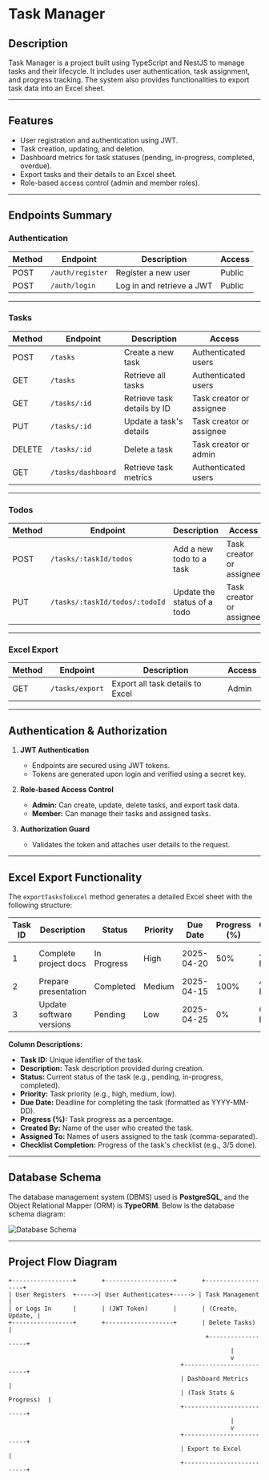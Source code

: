 
# Task Manager

## Description
Task Manager is a project built using TypeScript and NestJS to manage tasks and their lifecycle. It includes user authentication, task assignment, and progress tracking. The system also provides functionalities to export task data into an Excel sheet.

---

## Features
- User registration and authentication using JWT.
- Task creation, updating, and deletion.
- Dashboard metrics for task statuses (pending, in-progress, completed, overdue).
- Export tasks and their details to an Excel sheet.
- Role-based access control (admin and member roles).

---

## Endpoints Summary

### Authentication
| Method | Endpoint           | Description                  | Access         |
|--------|---------------------|------------------------------|----------------|
| POST   | `/auth/register`    | Register a new user          | Public         |
| POST   | `/auth/login`       | Log in and retrieve a JWT    | Public         |

---

### Tasks
| Method | Endpoint             | Description                   | Access                  |
|--------|-----------------------|-------------------------------|-------------------------|
| POST   | `/tasks`             | Create a new task             | Authenticated users     |
| GET    | `/tasks`             | Retrieve all tasks            | Authenticated users     |
| GET    | `/tasks/:id`         | Retrieve task details by ID   | Task creator or assignee|
| PUT    | `/tasks/:id`         | Update a task's details       | Task creator or assignee|
| DELETE | `/tasks/:id`         | Delete a task                 | Task creator or admin   |
| GET    | `/tasks/dashboard`   | Retrieve task metrics         | Authenticated users     |

---

### Todos
| Method | Endpoint                           | Description                     | Access                  |
|--------|-------------------------------------|---------------------------------|-------------------------|
| POST   | `/tasks/:taskId/todos`             | Add a new todo to a task        | Task creator or assignee|
| PUT    | `/tasks/:taskId/todos/:todoId`     | Update the status of a todo     | Task creator or assignee|

---

### Excel Export
| Method | Endpoint        | Description                       | Access |
|--------|------------------|-----------------------------------|--------|
| GET    | `/tasks/export` | Export all task details to Excel  | Admin  |

---

## Authentication & Authorization

1. **JWT Authentication**
   - Endpoints are secured using JWT tokens.
   - Tokens are generated upon login and verified using a secret key.

2. **Role-based Access Control**
   - **Admin:** Can create, update, delete tasks, and export task data.
   - **Member:** Can manage their tasks and assigned tasks.

3. **Authorization Guard**
   - Validates the token and attaches user details to the request.

---

## Excel Export Functionality

The `exportTasksToExcel` method generates a detailed Excel sheet with the following structure:

| Task ID | Description               | Status      | Priority | Due Date   | Progress (%) | Created By   | Assigned To         | Checklist Completion |
|---------|---------------------------|-------------|----------|------------|--------------|--------------|---------------------|----------------------|
| 1       | Complete project docs     | In Progress | High     | 2025-04-20 | 50%          | John Doe     | Jane Smith, Mike D. | 2/4 done            |
| 2       | Prepare presentation      | Completed   | Medium   | 2025-04-15 | 100%         | Alice Brown  | Bob White           | 5/5 done            |
| 3       | Update software versions  | Pending     | Low      | 2025-04-25 | 0%           | Charlie Lee  | None                | 0/3 done            |

**Column Descriptions:**
- **Task ID:** Unique identifier of the task.
- **Description:** Task description provided during creation.
- **Status:** Current status of the task (e.g., pending, in-progress, completed).
- **Priority:** Task priority (e.g., high, medium, low).
- **Due Date:** Deadline for completing the task (formatted as YYYY-MM-DD).
- **Progress (%):** Task progress as a percentage.
- **Created By:** Name of the user who created the task.
- **Assigned To:** Names of users assigned to the task (comma-separated).
- **Checklist Completion:** Progress of the task's checklist (e.g., 3/5 done).

---

## Database Schema
The database management system (DBMS) used is **PostgreSQL**, and the Object Relational Mapper (ORM) is **TypeORM**. Below is the database schema diagram:

![Database Schema](./path/to/database-schema.png)

---

## Project Flow Diagram
```plaintext
+-----------------+       +-------------------+       +-------------------+
| User Registers  +----->| User Authenticates+-----> | Task Management   |
| or Logs In      |       | (JWT Token)       |       | (Create, Update, |
+-----------------+       +-------------------+       | Delete Tasks)     |
                                                       +-------------------+
                                                              |
                                                              v
                                                +--------------------------+
                                                | Dashboard Metrics        |
                                                | (Task Stats & Progress)  |
                                                +--------------------------+
                                                              |
                                                              v
                                                +--------------------------+
                                                | Export to Excel          |
                                                +--------------------------+
```

